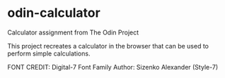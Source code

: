 # odin-calculator

Calculator assignment from The Odin Project

This project recreates a calculator in the browser that can be used to perform simple calculations.

FONT CREDIT:
Digital-7 Font Family
Author: Sizenko Alexander (Style-7)
